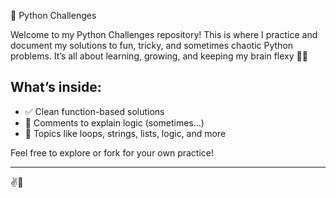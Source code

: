 🐍 Python Challenges

Welcome to my Python Challenges repository! This is where I practice and document my solutions to fun, tricky, and sometimes chaotic Python problems. It’s all about learning, growing, and keeping my brain flexy 🧠💪

## What’s inside:
- ✅ Clean function-based solutions
- 💬 Comments to explain logic (sometimes...)
- 🎯 Topics like loops, strings, lists, logic, and more

Feel free to explore or fork for your own practice!

---

 ✌️🐍
